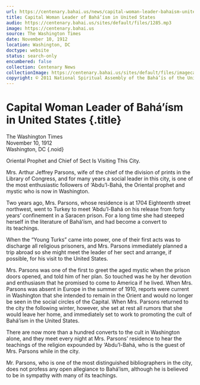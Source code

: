 ```yaml
---
url: https://centenary.bahai.us/news/capital-woman-leader-bahaism-united-states
title: Capital Woman Leader of Bahá’ísm in United States
audio: https://centenary.bahai.us/sites/default/files/1285.mp3
image: https://centenary.bahai.us
source: The Washington Times
date: November 10, 1912
location: Washington, DC
doctype: website
status: search-only
encumbered: false
collection: Centenary News
collectionImage: https://centenary.bahai.us/sites/default/files/imagecache/theme-image/main_image/abdulbaha-overview-small_0.jpg
copyright: © 2011 National Spiritual Assembly of the Bahá’ís of the United States
---
```



# Capital Woman Leader of Bahá’ísm in United States {.title}

The Washington Times  
November 10, 1912  
Washington, DC
{.noid}  



Oriental Prophet and Chief of Sect Is Visiting This City.

Mrs. Arthur Jeffrey Parsons, wife of the chief of the division of prints in the Library of Congress, and for many years a social leader in this city, is one of the most enthusiastic followers of ‘Abdu’l-Bahá, the Oriental prophet and mystic who is now in Washington.

Two years ago, Mrs. Parsons, whose residence is at 1704 Eighteenth street northwest, went to Turkey to meet ‘Abdu’l-Bahá on his release from forty years’ confinement in a Saracen prison. For a long time she had steeped herself in the literature of Bahá’ísm, and had become a convert to its teachings.

When the “Young Turks” came into power, one of their first acts was to discharge all religious prisoners, and Mrs. Parsons immediately planned a trip abroad so she might meet the leader of her sect and arrange, if possible, for his visit to the United States.

Mrs. Parsons was one of the first to greet the aged mystic when the prison doors opened, and told him of her plan. So touched was he by her devotion and enthusiasm that he promised to come to America if he lived. When Mrs. Parsons was absent in Europe in the summer of 1910, reports were current in Washington that she intended to remain in the Orient and would no longer be seen in the social circles of the Capital. When Mrs. Parsons returned to the city the following winter, however, she set at rest all rumors that she would leave her home, and immediately set to work to promoting the cult of Bahá’ísm in the United States.

There are now more than a hundred converts to the cult in Washington alone, and they meet every night at Mrs. Parsons’ residence to hear the teachings of the religion expounded by ‘Abdu’l-Bahá, who is the guest of Mrs. Parsons while in the city.

Mr. Parsons, who is one of the most distinguished bibliographers in the city, does not profess any open allegiance to Bahá’ísm, although he is believed to be in sympathy with many of its teachings.